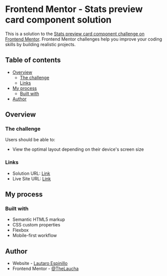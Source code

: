 # Frontend Mentor - Stats preview card component solution

This is a solution to the [Stats preview card component challenge on Frontend Mentor](https://www.frontendmentor.io/challenges/stats-preview-card-component-8JqbgoU62). Frontend Mentor challenges help you improve your coding skills by building realistic projects.

## Table of contents

- [Overview](#overview)
  - [The challenge](#the-challenge)
  - [Links](#links)
- [My process](#my-process)
  - [Built with](#built-with)
- [Author](#author)

## Overview

### The challenge

Users should be able to:

- View the optimal layout depending on their device's screen size

### Links

- Solution URL: [Link](https://www.frontendmentor.io/solutions/stats-preview-card-component-a5qvbdVxu)
- Live Site URL: [Link](https://thelaucha.github.io/Stats-preview-card-component---Frontend-Mentor/)

## My process

### Built with

- Semantic HTML5 markup
- CSS custom properties
- Flexbox
- Mobile-first workflow

## Author

- Website - [Lautaro Espinillo](https://thelaucha.github.io/portfolio_web/)
- Frontend Mentor - [@TheLaucha](https://www.frontendmentor.io/profile/TheLaucha)
